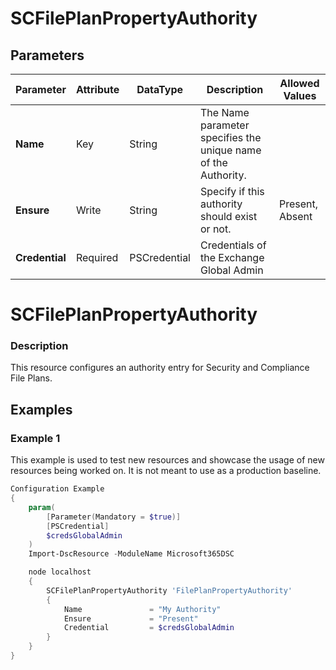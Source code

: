 ﻿# SCFilePlanPropertyAuthority

## Parameters

| Parameter | Attribute | DataType | Description | Allowed Values |
| --- | --- | --- | --- | --- |
| **Name** | Key | String | The Name parameter specifies the unique name of the Authority. ||
| **Ensure** | Write | String | Specify if this authority should exist or not. |Present, Absent|
| **Credential** | Required | PSCredential | Credentials of the Exchange Global Admin ||

# SCFilePlanPropertyAuthority

### Description

This resource configures an authority entry for Security and
Compliance File Plans.

## Examples

### Example 1

This example is used to test new resources and showcase the usage of new resources being worked on.
It is not meant to use as a production baseline.

```powershell
Configuration Example
{
    param(
        [Parameter(Mandatory = $true)]
        [PSCredential]
        $credsGlobalAdmin
    )
    Import-DscResource -ModuleName Microsoft365DSC

    node localhost
    {
        SCFilePlanPropertyAuthority 'FilePlanPropertyAuthority'
        {
            Name               = "My Authority"
            Ensure             = "Present"
            Credential         = $credsGlobalAdmin
        }
    }
}
```


